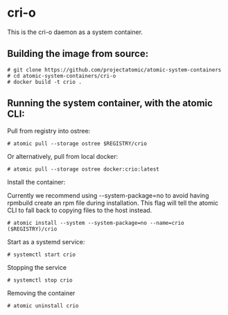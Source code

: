 # cri-o

This is the cri-o daemon as a system container.

## Building the image from source:

```
# git clone https://github.com/projectatomic/atomic-system-containers
# cd atomic-system-containers/cri-o
# docker build -t crio .
```

## Running the system container, with the atomic CLI:

Pull from registry into ostree:

```
# atomic pull --storage ostree $REGISTRY/crio
```

Or alternatively, pull from local docker:

```
# atomic pull --storage ostree docker:crio:latest
```

Install the container:

Currently we recommend using --system-package=no to avoid having rpmbuild create an rpm file
during installation. This flag will tell the atomic CLI to fall back to copying files to the
host instead.

```
# atomic install --system --system-package=no --name=crio ($REGISTRY)/crio
```

Start as a systemd service:

```
# systemctl start crio
```

Stopping the service

```
# systemctl stop crio
```

Removing the container

```
# atomic uninstall crio
```


